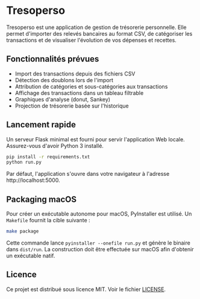 # Tresoperso

Tresoperso est une application de gestion de trésorerie personnelle. Elle permet d'importer des relevés bancaires au format CSV, de catégoriser les transactions et de visualiser l'évolution de vos dépenses et recettes.

## Fonctionnalités prévues

- Import des transactions depuis des fichiers CSV
- Détection des doublons lors de l'import
- Attribution de catégories et sous-catégories aux transactions
- Affichage des transactions dans un tableau filtrable
- Graphiques d'analyse (donut, Sankey)
- Projection de trésorerie basée sur l'historique

## Lancement rapide

Un serveur Flask minimal est fourni pour servir l'application Web locale. Assurez-vous d'avoir Python 3 installé.

```bash
pip install -r requirements.txt
python run.py
```

Par défaut, l'application s'ouvre dans votre navigateur à l'adresse http://localhost:5000.

## Packaging macOS

Pour créer un exécutable autonome pour macOS, PyInstaller est utilisé. Un
`Makefile` fournit la cible suivante :

```bash
make package
```

Cette commande lance `pyinstaller --onefile run.py` et génère le binaire dans
`dist/run`. La construction doit être effectuée sur macOS afin d'obtenir un
exécutable natif.

## Licence

Ce projet est distribué sous licence MIT. Voir le fichier [LICENSE](LICENSE).
